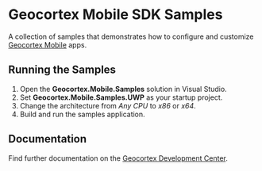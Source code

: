 # Geocortex Mobile SDK Samples
A collection of samples that demonstrates how to configure and customize [Geocortex Mobile](https://www.geocortex.com/products/gxm/) apps.

## Running the Samples
1. Open the **Geocortex.Mobile.Samples** solution in Visual Studio.
1. Set **Geocortex.Mobile.Samples.UWP** as your startup project.
1. Change the architecture from _Any CPU_ to _x86_ or _x64_.
1. Build and run the samples application.

## Documentation
Find further documentation on the [Geocortex Development Center](https://developers.geocortex.com/docs/mobile/overview).
